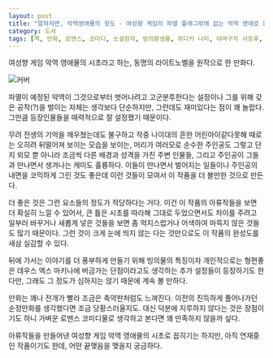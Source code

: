 ```yaml
---
layout: post
title: "말하자면, 악역영애물의 왕도 - 여성향 게임의 파멸 플래그밖에 없는 악역 영애로 환생해버렸다"
category: 도서
tags: [책, 만화, 로맨스, 코미디, 소설원작, 빙의환생물, 히다카 나미, 야마구치 사토루, 학산문화사]
---
```


여성향 게임 악역 영애물의 시초라고 하는,
동명의 라이트노벨을 원작으로 한 만화다.

![커버](https://images2.imgbox.com/83/41/fXvQaNEX_o.jpg)

파멸이 예정된 악역이 그것으로부터 벗어나려고 고군분투한다는 설정이나
그를 위해 갖은 공작(?)을 벌이는 자체는 생각보다 단순하지만,
그런데도 재미있다는 점이 꽤 놀랍다.
그만큼 등장인물들을 매력적으로 잘 설정했기 때문이다.

무려 전생의 기억을 깨우쳤는데도 불구하고 작중 나이대의 흔한 어린아이같다못해
때로는 오히려 뒤떨어져 보이는 모습을 보이는, 머리가 여러모로 순수한 주인공도 그렇고
단지 외모 뿐 아니라 조금씩 다른 배경과 성격을 가진 주변 인물들,
그리고 주인공이 그들과 만나면서 생겨나는 캐미도 훌륭하다.
이들이 만나면서 벌어지는 일들이나 주인공의 내면을 코믹하게 그린 것도 좋은데
이런 것들이 모여서 이 작품을 더 볼만한 것으로 만든다.

더 좋은 것은 그런 요소들의 정도가 적당하다는 거다.
이건 이 작품의 아류작들을 보면 더 확실히 느낄 수 있어서,
큰 틀은 시초를 따라해 그대로 두었으면서도
차이를 주려고 일부러 바꾸거나 새롭게 넣은 것들을 보면
좀 억지스럽거나 어색하여 마뜩지 않은 것들도 많기 때문이다.
그런 것이 크게 눈에 띄지 않는 다는 것만으로도 이 작품의 완성도를 새삼 실감할 수 있다.

뒤에 가서는 이야기를 더 풍부하게 만들기 위해
빙의물의 특징이자 개인적으로는 형편좋은 데우스 엑스 마키나에 버금가는 단점이라고도 생각하는
추가 설정들이 등장하기도 한다만,
그래도 그 정도가 심하지는 않기 때문에 계속 볼 만하다.

만화는 꽤나 전개가 빨라 조금은 축약판처럼도 느껴진다.
이전의 진득하게 풀어나가던 순정만화를 생각했다면 조금 당황스러울지도.
대신 덕분에 지루하지 않다는 것은 장점이기도 하니
가벼운 로맨스 코미디물로 생각하고 본다면 꽤 만족하지 않을까 싶다.

아류작들을 만들어낸 여성향 게임 악역 영애물의 시초로 꼽히기는 하지만,
아직 연재중인 작품이기도 한데,
어떤 끝맺음을 맺을지 궁금하다.
